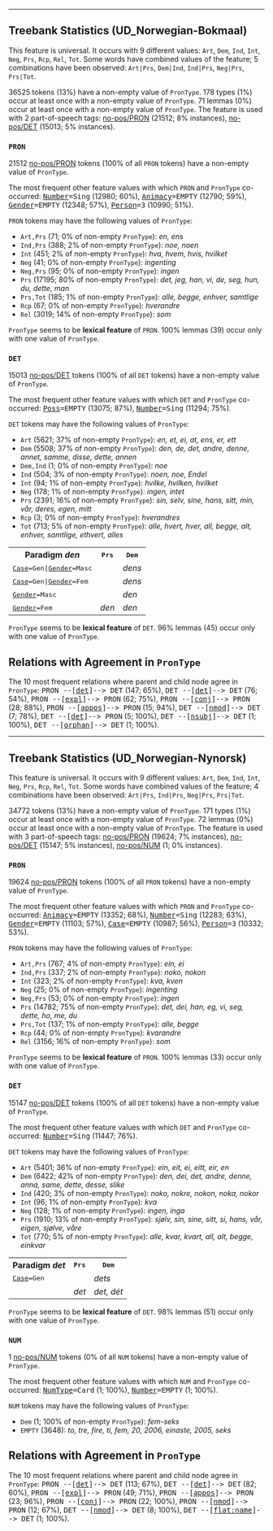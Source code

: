 

--------------------------------------------------------------------------------

## Treebank Statistics (UD_Norwegian-Bokmaal)

This feature is universal.
It occurs with 9 different values: `Art`, `Dem`, `Ind`, `Int`, `Neg`, `Prs`, `Rcp`, `Rel`, `Tot`.
Some words have combined values of the feature; 5 combinations have been observed: `Art|Prs`, `Dem|Ind`, `Ind|Prs`, `Neg|Prs`, `Prs|Tot`.

36525 tokens (13%) have a non-empty value of `PronType`.
178 types (1%) occur at least once with a non-empty value of `PronType`.
71 lemmas (0%) occur at least once with a non-empty value of `PronType`.
The feature is used with 2 part-of-speech tags: [no-pos/PRON]() (21512; 8% instances), [no-pos/DET]() (15013; 5% instances).

### `PRON`

21512 [no-pos/PRON]() tokens (100% of all `PRON` tokens) have a non-empty value of `PronType`.

The most frequent other feature values with which `PRON` and `PronType` co-occurred: <tt><a href="Number.html">Number</a>=Sing</tt> (12980; 60%), <tt><a href="Animacy.html">Animacy</a>=EMPTY</tt> (12790; 59%), <tt><a href="Gender.html">Gender</a>=EMPTY</tt> (12348; 57%), <tt><a href="Person.html">Person</a>=3</tt> (10990; 51%).

`PRON` tokens may have the following values of `PronType`:

* `Art,Prs` (71; 0% of non-empty `PronType`): <em>en, ens</em>
* `Ind,Prs` (388; 2% of non-empty `PronType`): <em>noe, noen</em>
* `Int` (451; 2% of non-empty `PronType`): <em>hva, hvem, hvis, hvilket</em>
* `Neg` (41; 0% of non-empty `PronType`): <em>ingenting</em>
* `Neg,Prs` (95; 0% of non-empty `PronType`): <em>ingen</em>
* `Prs` (17195; 80% of non-empty `PronType`): <em>det, jeg, han, vi, de, seg, hun, du, dette, man</em>
* `Prs,Tot` (185; 1% of non-empty `PronType`): <em>alle, begge, enhver, samtlige</em>
* `Rcp` (67; 0% of non-empty `PronType`): <em>hverandre</em>
* `Rel` (3019; 14% of non-empty `PronType`): <em>som</em>

`PronType` seems to be **lexical feature** of `PRON`. 100% lemmas (39) occur only with one value of `PronType`.

### `DET`

15013 [no-pos/DET]() tokens (100% of all `DET` tokens) have a non-empty value of `PronType`.

The most frequent other feature values with which `DET` and `PronType` co-occurred: <tt><a href="Poss.html">Poss</a>=EMPTY</tt> (13075; 87%), <tt><a href="Number.html">Number</a>=Sing</tt> (11294; 75%).

`DET` tokens may have the following values of `PronType`:

* `Art` (5621; 37% of non-empty `PronType`): <em>en, et, ei, at, ens, er, ett</em>
* `Dem` (5508; 37% of non-empty `PronType`): <em>den, de, det, andre, denne, annet, samme, disse, dette, annen</em>
* `Dem,Ind` (1; 0% of non-empty `PronType`): <em>noe</em>
* `Ind` (504; 3% of non-empty `PronType`): <em>noen, noe, Endel</em>
* `Int` (94; 1% of non-empty `PronType`): <em>hvilke, hvilken, hvilket</em>
* `Neg` (178; 1% of non-empty `PronType`): <em>ingen, intet</em>
* `Prs` (2391; 16% of non-empty `PronType`): <em>sin, selv, sine, hans, sitt, min, vår, deres, egen, mitt</em>
* `Rcp` (3; 0% of non-empty `PronType`): <em>hverandres</em>
* `Tot` (713; 5% of non-empty `PronType`): <em>alle, hvert, hver, all, begge, alt, enhver, samtlige, ethvert, alles</em>

<table>
  <tr><th>Paradigm <i>den</i></th><th><tt>Prs</tt></th><th><tt>Dem</tt></th></tr>
  <tr><td><tt><a href="Case.html">Case</a>=Gen|<a href="Gender.html">Gender</a>=Masc</tt></td><td></td><td><em>dens</em></td></tr>
  <tr><td><tt><a href="Case.html">Case</a>=Gen|<a href="Gender.html">Gender</a>=Fem</tt></td><td></td><td><em>dens</em></td></tr>
  <tr><td><tt><a href="Gender.html">Gender</a>=Masc</tt></td><td></td><td><em>den</em></td></tr>
  <tr><td><tt><a href="Gender.html">Gender</a>=Fem</tt></td><td><em>den</em></td><td><em>den</em></td></tr>
</table>

`PronType` seems to be **lexical feature** of `DET`. 96% lemmas (45) occur only with one value of `PronType`.

## Relations with Agreement in `PronType`

The 10 most frequent relations where parent and child node agree in `PronType`:
<tt>PRON --[<a href="../dep/det.html">det</a>]--> DET</tt> (147; 65%),
<tt>DET --[<a href="../dep/det.html">det</a>]--> DET</tt> (76; 54%),
<tt>PRON --[<a href="../dep/expl.html">expl</a>]--> PRON</tt> (62; 75%),
<tt>PRON --[<a href="../dep/conj.html">conj</a>]--> PRON</tt> (28; 88%),
<tt>PRON --[<a href="../dep/appos.html">appos</a>]--> PRON</tt> (15; 94%),
<tt>DET --[<a href="../dep/nmod.html">nmod</a>]--> DET</tt> (7; 78%),
<tt>DET --[<a href="../dep/det.html">det</a>]--> PRON</tt> (5; 100%),
<tt>DET --[<a href="../dep/nsubj.html">nsubj</a>]--> DET</tt> (1; 100%),
<tt>DET --[<a href="../dep/orphan.html">orphan</a>]--> DET</tt> (1; 100%).



--------------------------------------------------------------------------------

## Treebank Statistics (UD_Norwegian-Nynorsk)

This feature is universal.
It occurs with 9 different values: `Art`, `Dem`, `Ind`, `Int`, `Neg`, `Prs`, `Rcp`, `Rel`, `Tot`.
Some words have combined values of the feature; 4 combinations have been observed: `Art|Prs`, `Ind|Prs`, `Neg|Prs`, `Prs|Tot`.

34772 tokens (13%) have a non-empty value of `PronType`.
171 types (1%) occur at least once with a non-empty value of `PronType`.
72 lemmas (0%) occur at least once with a non-empty value of `PronType`.
The feature is used with 3 part-of-speech tags: [no-pos/PRON]() (19624; 7% instances), [no-pos/DET]() (15147; 5% instances), [no-pos/NUM]() (1; 0% instances).

### `PRON`

19624 [no-pos/PRON]() tokens (100% of all `PRON` tokens) have a non-empty value of `PronType`.

The most frequent other feature values with which `PRON` and `PronType` co-occurred: <tt><a href="Animacy.html">Animacy</a>=EMPTY</tt> (13352; 68%), <tt><a href="Number.html">Number</a>=Sing</tt> (12283; 63%), <tt><a href="Gender.html">Gender</a>=EMPTY</tt> (11103; 57%), <tt><a href="Case.html">Case</a>=EMPTY</tt> (10987; 56%), <tt><a href="Person.html">Person</a>=3</tt> (10332; 53%).

`PRON` tokens may have the following values of `PronType`:

* `Art,Prs` (767; 4% of non-empty `PronType`): <em>ein, ei</em>
* `Ind,Prs` (337; 2% of non-empty `PronType`): <em>noko, nokon</em>
* `Int` (323; 2% of non-empty `PronType`): <em>kva, kven</em>
* `Neg` (25; 0% of non-empty `PronType`): <em>ingenting</em>
* `Neg,Prs` (53; 0% of non-empty `PronType`): <em>ingen</em>
* `Prs` (14782; 75% of non-empty `PronType`): <em>det, dei, han, eg, vi, seg, dette, ho, me, du</em>
* `Prs,Tot` (137; 1% of non-empty `PronType`): <em>alle, begge</em>
* `Rcp` (44; 0% of non-empty `PronType`): <em>kvarandre</em>
* `Rel` (3156; 16% of non-empty `PronType`): <em>som</em>

`PronType` seems to be **lexical feature** of `PRON`. 100% lemmas (33) occur only with one value of `PronType`.

### `DET`

15147 [no-pos/DET]() tokens (100% of all `DET` tokens) have a non-empty value of `PronType`.

The most frequent other feature values with which `DET` and `PronType` co-occurred: <tt><a href="Number.html">Number</a>=Sing</tt> (11447; 76%).

`DET` tokens may have the following values of `PronType`:

* `Art` (5401; 36% of non-empty `PronType`): <em>ein, eit, ei, eitt, eir, en</em>
* `Dem` (6422; 42% of non-empty `PronType`): <em>den, dei, det, andre, denne, anna, same, dette, desse, slike</em>
* `Ind` (420; 3% of non-empty `PronType`): <em>noko, nokre, nokon, noka, nokor</em>
* `Int` (96; 1% of non-empty `PronType`): <em>kva</em>
* `Neg` (128; 1% of non-empty `PronType`): <em>ingen, inga</em>
* `Prs` (1910; 13% of non-empty `PronType`): <em>sjølv, sin, sine, sitt, si, hans, vår, eigen, sjølve, våre</em>
* `Tot` (770; 5% of non-empty `PronType`): <em>alle, kvar, kvart, all, alt, begge, einkvar</em>

<table>
  <tr><th>Paradigm <i>det</i></th><th><tt>Prs</tt></th><th><tt>Dem</tt></th></tr>
  <tr><td><tt><a href="Case.html">Case</a>=Gen</tt></td><td></td><td><em>dets</em></td></tr>
  <tr><td><tt></tt></td><td><em>det</em></td><td><em>det, dét</em></td></tr>
</table>

`PronType` seems to be **lexical feature** of `DET`. 98% lemmas (51) occur only with one value of `PronType`.

### `NUM`

1 [no-pos/NUM]() tokens (0% of all `NUM` tokens) have a non-empty value of `PronType`.

The most frequent other feature values with which `NUM` and `PronType` co-occurred: <tt><a href="NumType.html">NumType</a>=Card</tt> (1; 100%), <tt><a href="Number.html">Number</a>=EMPTY</tt> (1; 100%).

`NUM` tokens may have the following values of `PronType`:

* `Dem` (1; 100% of non-empty `PronType`): <em>fem-seks</em>
* `EMPTY` (3648): <em>to, tre, fire, ti, fem, 20, 2006, einaste, 2005, seks</em>

## Relations with Agreement in `PronType`

The 10 most frequent relations where parent and child node agree in `PronType`:
<tt>PRON --[<a href="../dep/det.html">det</a>]--> DET</tt> (113; 67%),
<tt>DET --[<a href="../dep/det.html">det</a>]--> DET</tt> (82; 60%),
<tt>PRON --[<a href="../dep/expl.html">expl</a>]--> PRON</tt> (49; 71%),
<tt>PRON --[<a href="../dep/appos.html">appos</a>]--> PRON</tt> (23; 96%),
<tt>PRON --[<a href="../dep/conj.html">conj</a>]--> PRON</tt> (22; 100%),
<tt>PRON --[<a href="../dep/nmod.html">nmod</a>]--> PRON</tt> (12; 67%),
<tt>DET --[<a href="../dep/nmod.html">nmod</a>]--> DET</tt> (8; 100%),
<tt>DET --[<a href="../dep/flat:name.html">flat:name</a>]--> DET</tt> (1; 100%).

